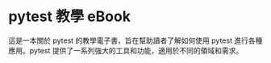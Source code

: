# pytest 教學 eBook
這是一本關於 pytest 的教學電子書，旨在幫助讀者了解如何使用 pytest 進行各種應用。pytest 提供了一系列強大的工具和功能，適用於不同的領域和需求。